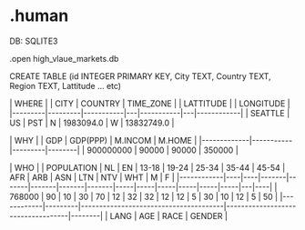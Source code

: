 # .human

DB: SQLITE3

.open high_vlaue_markets.db

CREATE TABLE (id INTEGER PRIMARY KEY, City TEXT, Country TEXT, Region TEXT, Lattitude ... etc) 


| WHERE |
| CITY    | COUNTRY | TIME_ZONE |   | LATTITUDE |   | LONGITUDE  |
|---------|---------|-----------|---|-----------|---|------------|
| SEATTLE | US      | PST       | N | 1983094.0 | W | 13832749.0 |


| WHY |
| GDP         | GDP(PPP)  | M.INCOM | M.HOME |
|-------------|-----------|---------|--------|
| 900000000   | 90000     | 90000   | 350000 |


| WHO |
| POPULATION | NL | EN | 13-18 | 19-24 | 25-34 | 35-44 | 45-54 | AFR | ARB | ASN | LTN | NTV | WHT | M | F  |
|------------|----|----|-------|-------|-------|-------|-------|-----|-----|-----|-----|-----|-----|---|----|
| 768000     | 90 | 10 | 30    | 70    | 12    | 32    | 32    | 12  | 12  | 5   | 30  | 10  | 12  | 5 | 50 |
|------------|---------|---------------------------------------|-----------------------------------|--------|
             | LANG    | AGE                                   | RACE                              | GENDER | 
